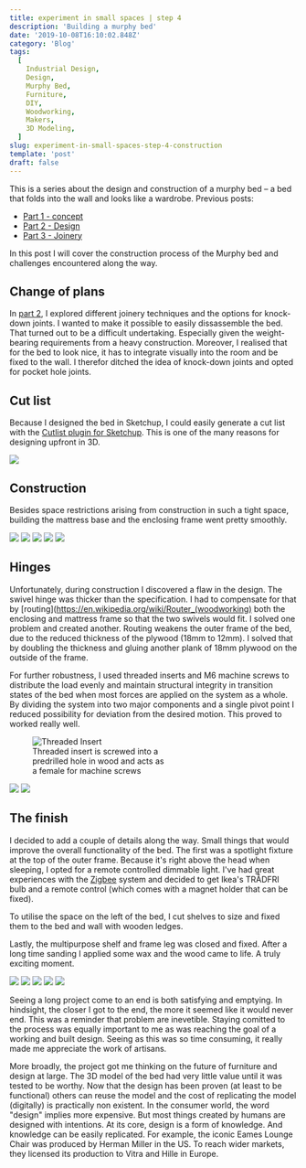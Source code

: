 ```yaml
---
title: experiment in small spaces | step 4
description: 'Building a murphy bed'
date: '2019-10-08T16:10:02.848Z'
category: 'Blog'
tags:
  [
    Industrial Design,
    Design,
    Murphy Bed,
    Furniture,
    DIY,
    Woodworking,
    Makers,
    3D Modeling,
  ]
slug: experiment-in-small-spaces-step-4-construction
template: 'post'
draft: false
---
```


This is a series about the design and construction of a murphy bed – a bed that folds into the wall and looks like a wardrobe.
Previous posts:

- [Part 1 - concept](/experiment-in-small-spaces-step-1-concept)
- [Part 2 - Design](/experiment-in-small-spaces-step-2-designing-a-murphy-bed)
- [Part 3 - Joinery](/experiment-in-small-spaces-step-3-joinery)

In this post I will cover the construction process of the Murphy bed and challenges encountered along the way.

## Change of plans

In [part 2](/experiment-in-small-spaces-step-2-designing-a-murphy-bed), I explored different joinery techniques and the options for knock-down joints. I wanted to make it possible to easily dissassemble the bed. That turned out to be a difficult undertaking. Especially given the weight-bearing requirements from a heavy construction.
Moreover, I realised that for the bed to look nice, it has to integrate visually into the room and be fixed to the wall. I therefor ditched the idea of knock-down joints and opted for pocket hole joints.

## Cut list

Because I designed the bed in Sketchup, I could easily generate a cut list with the [Cutlist plugin for Sketchup](https://extensions.sketchup.com/pl/content/cutlist). This is one of the many reasons for designing upfront in 3D.

![](/img/cut-list-all.png)

## Construction

Besides space restrictions arising from construction in such a tight space, building the mattress base and the enclosing frame went pretty smoothly.

![](/img/murphy-bed-1.png)
![](/img/murphy-bed-2.png)
![](/img/murphy-bed-3.png)
![](/img/murphy-bed-matterss-frame.png)
![](/img/murphy-bed-7.png)

## Hinges

Unfortunately, during construction I discovered a flaw in the design. The swivel hinge was thicker than the specification. I had to compensate for that by [routing](https://en.wikipedia.org/wiki/Router_(woodworking) both the enclosing and mattress frame so that the two swivels would fit. I solved one problem and created another. Routing weakens the outer frame of the bed, due to the reduced thickness of the plywood (18mm to 12mm). I solved that by doubling the thickness and gluing another plank of 18mm plywood on the outside of the frame.

For further robustness, I used threaded inserts and M6 machine screws to distribute the load evenly and maintain structural integrity in transition states of the bed when most forces are applied on the system as a whole. By dividing the system into two major components and a single pivot point I reduced possibility for deviation from the desired motion. This proved to worked really well.

<figure class="" style="width: 240px">
	<img src="/media/threaded-insert.jpeg" alt="Threaded Insert">
	<figcaption>Threaded insert is screwed into a predrilled hole in wood and acts as a female for machine screws</figcaption>
</figure>

![](/img/murphy-bed-4.png)
![](/img/murphy-bed-5.png)

## The finish

I decided to add a couple of details along the way. Small things that would improve the overall functionality of the bed. The first was a spotlight fixture at the top of the outer frame. Because it's right above the head when sleeping, I opted for a remote controlled dimmable light. I've had great experiences with the [Zigbee](https://zigbee.org/what-is-zigbee/) system and decided to get Ikea's TRÅDFRI bulb and a remote control (which comes with a magnet holder that can be fixed).

To utilise the space on the left of the bed, I cut shelves to size and fixed them to the bed and wall with wooden ledges.

Lastly, the multipurpose shelf and frame leg was closed and fixed. After a long time sanding I applied some wax and the wood came to life. A truly exciting moment.

![](/img/murphy-bed-final-5.png)
![](/img/murphy-bed-final-1.png)
![](/img/murphy-bed-final-2.png)
![](/img/murphy-bed-final-3.png)
![](/img/murphy-bed-final-4.png)

Seeing a long project come to an end is both satisfying and emptying. In hindsight, the closer I got to the end, the more it seemed like it would never end. This was a reminder that problem are inevetible. Staying comitted to the process was equally important to me as was reaching the goal of a working and built design. Seeing as this was so time consuming, it really made me appreciate the work of artisans.

More broadly, the project got me thinking on the future of furniture and design at large. The 3D model of the bed had very little value until it was tested to be worthy. Now that the design has been proven (at least to be functional) others can reuse the model and the cost of replicating the model (digitally) is practically non existent. In the consumer world, the word "design" implies more expensive. But most things created by humans are designed with intentions. At its core, design is a form of knowledge. And knowledge can be easily replicated. For example, the iconic Eames Lounge Chair was produced by Herman Miller in the US. To reach wider markets, they licensed its production to Vitra and Hille in Europe.
